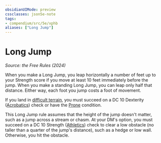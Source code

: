 ```yaml
---
obsidianUIMode: preview
cssclasses: json5e-note
tags:
- compendium/src/5e/xphb
aliases: ["Long Jump"]
---
```

# Long Jump
*Source: the Free Rules (2024)* 

When you make a Long Jump, you leap horizontally a number of feet up to your Strength score if you move at least 10 feet immediately before the jump. When you make a standing Long Jump, you can leap only half that distance. Either way, each foot you jump costs a foot of movement.

If you land in [difficult terrain](rules/variant-rules/difficult-terrain-xphb.md), you must succeed on a DC 10 Dexterity ([Acrobatics](rules/skills.md#Acrobatics)) check or have the [Prone](rules/conditions.md#Prone) condition.

This Long Jump rule assumes that the height of the jump doesn't matter, such as a jump across a stream or chasm. At your DM's option, you must succeed on a DC 10 Strength ([Athletics](rules/skills.md#Athletics)) check to clear a low obstacle (no taller than a quarter of the jump's distance), such as a hedge or low wall. Otherwise, you hit the obstacle.